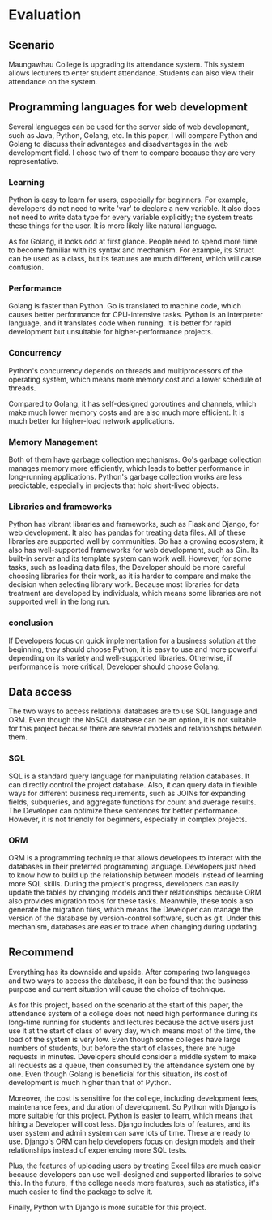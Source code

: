 # Evaluation

## Scenario
Maungawhau College is upgrading its attendance system. This system allows lecturers to enter student attendance. Students can also view their attendance on the system. 

## Programming languages for web development
Several languages can be used for the server side of web development, such as Java, Python, Golang, etc. In this paper, I will compare Python and Golang to discuss their advantages and disadvantages in the web development field. I chose two of them to compare because they are very representative.

### Learning
Python is easy to learn for users, especially for beginners. For example, developers do not need to write 'var' to declare a new variable. It also does not need to write data type for every variable explicitly; the system treats these things for the user. It is more likely like natural language.

As for Golang, it looks odd at first glance. People need to spend more time to become familiar with its syntax and mechanism. For example, its Struct can be used as a class, but its features are much different, which will cause confusion. 

### Performance
Golang is faster than Python. Go is translated to machine code, which causes better performance for CPU-intensive tasks. Python is an interpreter language, and it translates code when running. It is better for rapid development but unsuitable for higher-performance projects. 

### Concurrency
Python's concurrency depends on threads and multiprocessors of the operating system, which means more memory cost and a lower schedule of threads. 

Compared to Golang, it has self-designed goroutines and channels, which make much lower memory costs and are also much more efficient. It is much better for higher-load network applications.

### Memory Management
Both of them have garbage collection mechanisms. Go's garbage collection manages memory more efficiently, which leads to better performance in long-running applications. Python's garbage collection works are less predictable, especially in projects that hold short-lived objects.

### Libraries and frameworks
Python has vibrant libraries and frameworks, such as Flask and Django, for web development. It also has pandas for treating data files. All of these libraries are supported well by communities. Go has a growing ecosystem; it also has well-supported frameworks for web development, such as Gin. Its built-in server and its template system can work well. However, for some tasks, such as loading data files, the Developer should be more careful choosing libraries for their work, as it is harder to compare and make the decision when selecting library work. Because most libraries for data treatment are developed by individuals, which means some libraries are not supported well in the long run.

### conclusion
If Developers focus on quick implementation for a business solution at the beginning, they should choose Python; it is easy to use and more powerful depending on its variety and well-supported libraries. Otherwise, if performance is more critical, Developer should choose Golang.

## Data access
The two ways to access relational databases are to use SQL language and ORM. Even though the NoSQL database can be an option, it is not suitable for this project because there are several models and relationships between them.

### SQL
SQL is a standard query language for manipulating relation databases. It can directly control the project database. Also, it can query data in flexible ways for different business requirements, such as JOINs for expanding fields, subqueries, and aggregate functions for count and average results. The Developer can optimize these sentences for better performance. However, it is not friendly for beginners, especially in complex projects. 

### ORM
ORM is a programming technique that allows developers to interact with the databases in their preferred programming language. Developers just need to know how to build up the relationship between models instead of learning more SQL skills. During the project's progress, developers can easily update the tables by changing models and their relationships because ORM also provides migration tools for these tasks. Meanwhile, these tools also generate the migration files, which means the Developer can manage the version of the database by version-control software, such as git. Under this mechanism, databases are easier to trace when changing during updating.

## Recommend
Everything has its downside and upside. After comparing two languages and two ways to access the database, it can be found that the business purpose and current situation will cause the choice of technique. 

As for this project, based on the scenario at the start of this paper, the attendance system of a college does not need high performance during its long-time running for students and lectures because the active users just use it at the start of class of every day, which means most of the time, the load of the system is very low. Even though some colleges have large numbers of students, but before the start of classes, there are huge requests in minutes. Developers should consider a middle system to make all requests as a queue, then consumed by the attendance system one by one. Even though Golang is beneficial for this situation, its cost of development is much higher than that of Python.

Moreover, the cost is sensitive for the college, including development fees, maintenance fees, and duration of development. So Python with Django is more suitable for this project. Python is easier to learn, which means that hiring a Developer will cost less. Django includes lots of features, and its user system and admin system can save lots of time. These are ready to use. Django's ORM can help developers focus on design models and their relationships instead of experiencing more SQL tests.

Plus, the features of uploading users by treating Excel files are much easier because developers can use well-designed and supported libraries to solve this. In the future, if the college needs more features, such as statistics, it's much easier to find the package to solve it.

Finally, Python with Django is more suitable for this project.
